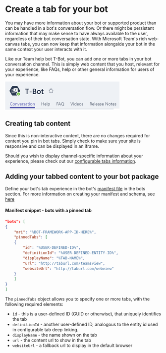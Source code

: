 # Create a tab for your bot

You may have more information about your bot or supported product than can be handled in a bot's conversation flow.  Or there might be persistant information that may make sense to have always available to the user, regardless of their bot conversation state.  With Microsoft Team's rich web-canvas tabs, you can now keep that information alongside your bot in the same context your user interacts with it.

Like our Team help bot T-Bot, you can add one or more tabs in your bot conversation channel.  This is simply web content that you host, relevant for your experience, like FAQs, help or other general information for users of your experience.

![Tabs in a bot](images/tabs_in_bot.png)

## Creating tab content

Since this is non-interactive content, there are no changes required for content you pin in bot tabs.  Simply check to make sure your site is responsive and can be displayed in an iframe.

Should you wish to display channel-specific information about your experience, please check out our [configurable tabs information](tabs.md).

## Adding your tabbed content to your bot package

Define your bot's tab experience in the bot's [manifest file](schema.md) in the bots section.  For more information on creating your manifest and schema, see [here](createpackage.md)

#### Manifest snippet - bots with a pinned tab

```json
"bots": [
{
    "mri": "%BOT-FRAMEWORK-APP-ID-HERE%", 
    "pinnedTabs": [
    {
        "id": "%USER-DEFINED-ID%",  
        "definitionId": "%USER-DEFINED-ENTITY-ID%",
        "displayName": "%TAB-NAME%",
        "url": "http://taburl.com/teamsview",  
        "websiteUrl": "http://taburl.com/webview" 
    }
    ]
}
]
```

The `pinnedTabs` object allows you to specify one or more tabs, with the following required elements:

* `id` - this is a user-defined ID (GUID or otherwise), that uniquely identifies the tab
* `definitionId` - another user-defined ID, analogous to the entity id used in configurable tab deep linking.
* `displayName` - the name shown on the tab
* `url` - the content url to show in the tab
* `websiteUrl` - a fallback url to display in the default browser



